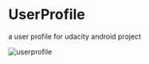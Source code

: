 # UserProfile
a user profile for udacity android project

![userprofile](https://user-images.githubusercontent.com/16841620/40665909-81a48a26-632c-11e8-97e5-20360a803b35.png)
